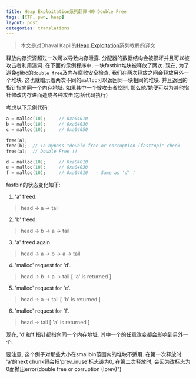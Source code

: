 ```yaml
---
title: Heap Exploitation系列翻译-09 Double Free
tags: [CTF, pwn, heap]
layout: post
categories: translations
---
```



> 本文是对Dhaval Kapil的[Heap Exploitation](https://heap-exploitation.dhavalkapil.com/)系列教程的译文

释放内存资源超过一次可以导致内存泄露. 分配器的数据结构会被损坏并且可以被攻击者利用漏洞. 在下面的示例程序中, 一块fastbin堆块被释放了两次. 现在, 为了避免glibc的`double free`及内存腐败安全检查, 我们在两次释放之间会释放另外一个堆块. 这也就暗示着两次不同的`malloc`可以返回同一块相同的堆块. 并且返回的指针指向同一个内存地址. 如果其中一个被攻击者控制, 那么他/她便可以为其他指针修改内存进而造成各种攻击(包括代码执行)

考虑以下示例代码:

```c
a = malloc(10);     // 0xa04010
b = malloc(10);     // 0xa04030
c = malloc(10);     // 0xa04050

free(a);
free(b);  // To bypass "double free or corruption (fasttop)" check
free(a);  // Double Free !!

d = malloc(10);     // 0xa04010
e = malloc(10);     // 0xa04030
f = malloc(10);     // 0xa04010   - Same as 'd' !
```

fastbin的状态变化如下:

1. 'a' freed.
  > head -> a -> tail
2. 'b' freed.
  > head -> b -> a -> tail
3. 'a' freed again.
  > head -> a -> b -> a -> tail
4. 'malloc' request for 'd'.
  > head -> b -> a -> tail      [ 'a' is returned ]
5. 'malloc' request for 'e'.
  > head -> a -> tail           [ 'b' is returned ]
6. 'malloc' request for 'f'.
  > head -> tail                [ 'a' is returned ]

现在, 'd'和'f'指针都指向同一个内存地址. 其中一个的任意改变都会影响到另外一个.

要注意, 这个例子对那些大小在smallbin范围内的堆块不适用. 在第一次释放时, 'a'的next chunk将会把'prev_inuse'标志设为0, 在第二次释放时, 会因为改标志为0而抛出error(double free or corruption (!prev)")
